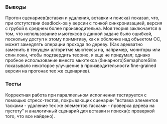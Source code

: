 ### Выводы

Прогон сценариев(вставки и удаления, вставки и поиска) показал, что, при отстутствии deadlock-ов у версии с тонкой синхронизацией, версия с грубой в среднем более производительна. Моя теория заключается в том, что использование мьютексов в данной задаче было ошибкой, поскольку доступ к этому примитиву, как к оболочке над объектом ОС, может замедлять операции прохода по дереву. (Как адекватно заменить в текущем алгоритме мьютексы на, например, мониторы или спин локи, чтобы подтвердить теорию, я еще не придумал; однако пробное использование вместо мьютекса (бинарного)SemaphoreSlim показывало некоторое улучшение в производительности fine-grained версии на прогонах тех же сценариев).

### Тесты

Корректная работа при параллельном исполнении тестируется с помощью стресс-тестов, покрывающих сценарии "вставка элементов тасками - удаление тех же элементов тасками - проверка дерева на пустоту" и аналогичный сценарий для вставки и поиска(с проверкой того, что все найдено).
